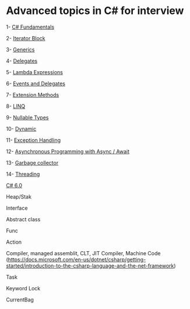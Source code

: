 # Advanced topics in C# for interview

1- [C# Fundamentals](https://github.com/AlexandreYembo/study-training/blob/master/csharp/docs/csharp-fundamentals.md) 

2- [Iterator Block](https://github.com/AlexandreYembo/study-training/blob/master/csharp/docs/iterator-block.md)

3- [Generics](https://github.com/AlexandreYembo/study-training/blob/master/csharp/docs/generics.md)

4- [Delegates](https://github.com/AlexandreYembo/study-training/blob/master/csharp/docs/delegates.md)

5- [Lambda Expressions](https://github.com/AlexandreYembo/study-training/blob/master/csharp/docs/lambda-expressions.md)

6- [Events and Delegates](https://github.com/AlexandreYembo/study-training/blob/master/csharp/docs/events_and_delegates.md)

7- [Extension Methods](https://github.com/AlexandreYembo/study-training/blob/master/csharp/docs/extension-methods.md)

8- [LINQ](https://github.com/AlexandreYembo/study-training/blob/master/csharp/docs/linq.md)

9- [Nullable Types](https://github.com/AlexandreYembo/study-training/blob/master/csharp/docs/nullable-types.md)

10- [Dynamic](https://github.com/AlexandreYembo/study-training/blob/master/csharp/docs/dynamic.md)

11- [Exception Handling](https://github.com/AlexandreYembo/study-training/blob/master/csharp/docs/exception-handling.md)

12- [Asynchronous Programming with Async / Await](https://github.com/AlexandreYembo/study-training/blob/master/csharp/docs/async-await.md)

13- [Garbage collector](https://github.com/AlexandreYembo/study-training/blob/master/csharp/docs/garbage-collector.md)

14- [Threading](https://github.com/AlexandreYembo/study-training/blob/master/csharp/docs/threading.md)

[C# 6.0](https://github.com/AlexandreYembo/study-training/blob/master/csharp/C-6-Cheat-Sheet.pdf)



Heap/Stak

Interface

Abstract class

Func

Action

Compiler, managed assemblit, CLT, JIT Compiler, Machine Code (https://docs.microsoft.com/en-us/dotnet/csharp/getting-started/introduction-to-the-csharp-language-and-the-net-framework)



Task

Keyword Lock

CurrentBag

